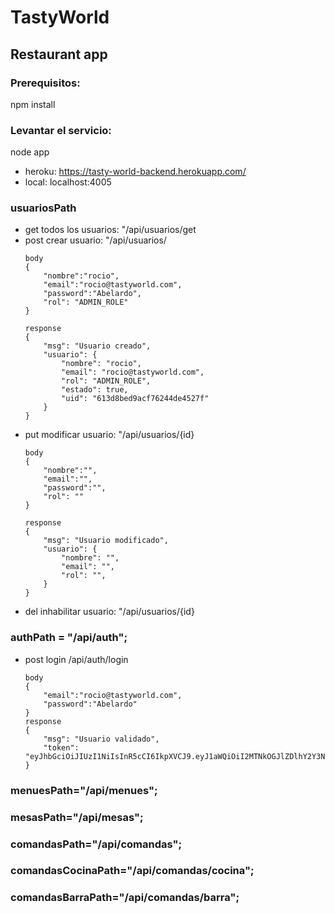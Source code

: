 # TastyWorld

## Restaurant app

### Prerequisitos:
  npm install
### Levantar el servicio:
  node app

- heroku: https://tasty-world-backend.herokuapp.com/
- local: localhost:4005

### usuariosPath

  - get todos los usuarios: "/api/usuarios/get
  - post crear usuario:  "/api/usuarios/
      ```
      body
      {
          "nombre":"rocio",
          "email":"rocio@tastyworld.com",
          "password":"Abelardo",
          "rol": "ADMIN_ROLE"
      }
      
      response
      {
          "msg": "Usuario creado",
          "usuario": {
              "nombre": "rocio",
              "email": "rocio@tastyworld.com",
              "rol": "ADMIN_ROLE",
              "estado": true,
              "uid": "613d8bed9acf76244de4527f"
          }
      }
      ```
  - put modificar usuario:  "/api/usuarios/{id}
      ```
      body
      {
          "nombre":"",
          "email":"",
          "password":"",
          "rol": ""
      }
      
      response
      {
          "msg": "Usuario modificado",
          "usuario": {
              "nombre": "",
              "email": "",
              "rol": "",
          }
      }
      ```
  - del inhabilitar usuario:  "/api/usuarios/{id}
    
### authPath = "/api/auth";
  - post login /api/auth/login
      ```
      body
      {
          "email":"rocio@tastyworld.com",
          "password":"Abelardo"
      }
      response
      {
          "msg": "Usuario validado",
          "token": "eyJhbGciOiJIUzI1NiIsInR5cCI6IkpXVCJ9.eyJ1aWQiOiI2MTNkOGJlZDlhY2Y3NjI0NGRlNDUyN2YiLCJpYXQiOjE2MzE0MjM1MDgsImV4cCI6MTYzMTQzMDcwOH0.j5wqjBim5BnTaN69trGg7WCV_lwawpFqVI3tVG1MnPY"
      }
      ```
### menuesPath="/api/menues";
### mesasPath="/api/mesas";
### comandasPath="/api/comandas";
### comandasCocinaPath="/api/comandas/cocina";
### comandasBarraPath="/api/comandas/barra";
